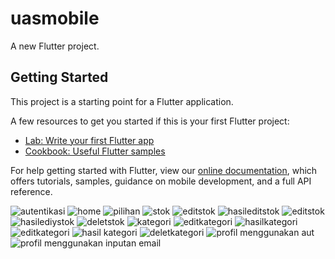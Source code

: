 # uasmobile

A new Flutter project.

## Getting Started

This project is a starting point for a Flutter application.

A few resources to get you started if this is your first Flutter project:

- [Lab: Write your first Flutter app](https://flutter.dev/docs/get-started/codelab)
- [Cookbook: Useful Flutter samples](https://flutter.dev/docs/cookbook)

For help getting started with Flutter, view our
[online documentation](https://flutter.dev/docs), which offers tutorials,
samples, guidance on mobile development, and a full API reference.

![autentikasi](img/1.jpeg)
![home](img/2.jpeg)
![pilihan](img/3.jpeg)
![stok](img/5.jpeg)
![editstok](img/6.jpeg)
![hasileditstok](img/10.jpeg)
![editstok](img/11.jpeg)
![hasilediystok](img/12.jpeg)
![deletstok](img/13.jpeg)
![kategori](img/14.jpeg)
![editkategori](img/15.jpeg)
![hasilkategori](img/16.jpeg)
![editkategori](img/17.jpeg)
![hasil kategori](img/22.jpeg)
![deletkategori](img/19.jpeg)
![profil menggunakan aut](img/21.jpeg)
![profil menggunakan inputan email](img/18.jpeg)

